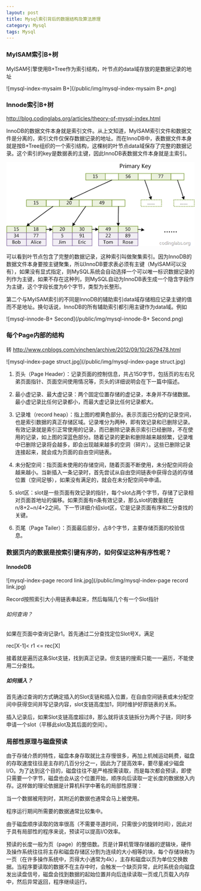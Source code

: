 ```yaml
---
layout: post
title: Mysql索引背后的数据结构及算法原理
category: Mysql
tags: Mysql
---
```


### MyISAM索引B+树
MyISAM引擎使用B+Tree作为索引结构，叶节点的data域存放的是数据记录的地址

![mysql-index-mysaim B+](/public/img/mysql-index-mysaim B+.png)


### Innode索引B+树

<http://blog.codinglabs.org/articles/theory-of-mysql-index.html>

InnoDB的数据文件本身就是索引文件。从上文知道，MyISAM索引文件和数据文件是分离的，索引文件仅保存数据记录的地址。而在InnoDB中，表数据文件本身就是按B+Tree组织的一个索引结构，这棵树的叶节点data域保存了完整的数据记录。这个索引的key是数据表的主键，因此InnoDB表数据文件本身就是主索引。

![mysql-innode-B+](/public/img/mysql-innode-B+.png)

可以看到叶节点包含了完整的数据记录，这种索引叫做聚集索引。因为InnoDB的数据文件本身要按主键聚集，所以InnoDB要求表必须有主键（MyISAM可以没有），如果没有显式指定，则MySQL系统会自动选择一个可以唯一标识数据记录的列作为主键，如果不存在这种列，则MySQL自动为InnoDB表生成一个隐含字段作为主键，这个字段长度为6个字节，类型为长整形。


第二个与MyISAM索引的不同是InnoDB的辅助索引data域存储相应记录主键的值而不是地址。换句话说，InnoDB的所有辅助索引都引用主键作为data域。例如

![mysql-innode-B+ Second](/public/img/mysql-innode-B+ Second.png)





### 每个Page内部的结构

转 <http://www.cnblogs.com/vinchen/archive/2012/09/10/2679478.html>


![mysql-index-page struct.jpg](/public/img/mysql-index-page struct.jpg)

1. 页头（Page Header）：记录页面的控制信息，共占150字节，包括页的左右兄弟页面指针、页面空间使用情况等，页头的详细说明会在下一篇中描述。

2. 最小虚记录、最大虚记录：两个固定位置存储的虚记录，本身并不存储数据。最小虚记录比任何记录都小，而最大虚记录比任何记录都大。

3. 记录堆（record heap）：指上图的橙黄色部分。表示页面已分配的记录空间，也是索引数据的真正存储区域。记录堆分为两种，即有效记录和已删除记录。有效记录就是索引正常使用的记录，而已删除记录表示索引已经删除，不在使用的记录，如上图的深蓝色部分。随着记录的更新和删除越来越频繁，记录堆中已删除记录将会越多，即会出现越来越多的空洞（碎片）。这些已删除记录连接起来，就会成为页面的自由空间链表。

4. 未分配空间：指页面未使用的存储空间，随着页面不断使用，未分配空间将会越来越小。当新插入一条记录时，首先尝试从自由空间链表中获得合适的存储位置（空间足够），如果没有满足的，就会在未分配空间中申请。

5. slot区：slot是一些页面有效记录的指针，每个slot占两个字节，存储了记录相对页面首地址的偏移。如果页面有n条有效记录，那么slot的数量就在n/8+2~n/4+2之间。下一节详细介绍slot区，它是记录页面有序和二分查找的关键。

6. 页尾（Page Tailer）：页面最后部分，占8个字节，主要存储页面的校验信息。

### 数据页内的数据是按索引键有序的，如何保证这种有序性呢？

#### InnodeDB
![mysql-index-page record link.jpg](/public/img/mysql-index-page record link.jpg)

Record按照索引大小用链表串起来，然后每隔几个有一个Slot指针

###### 如何查询？

如果在页面中查询记录r1。首先通过二分查找定位Slot号X，满足

rec[X-1]< r1 <= rec[X]

接着就是遍历这条Slot支链，找到真正记录。但支链的搜索只能一一遍历，不能使用二分查找。

##### 如何插入？

首先通过查询的方式确定插入的Slot支链和插入位置，在自由空间链表或未分配空间中获得空间并写记录内容，slot支链高度加1，同时维护好原链表的关系。

插入记录后，如果Slot支链高度超过8，那么就将该支链拆分为两个子链，同时多申请一个slot（平移此slot及其后面的空间）。





### 局部性原理与磁盘预读

由于存储介质的特性，磁盘本身存取就比主存慢很多，再加上机械运动耗费，磁盘的存取速度往往是主存的几百分分之一，因此为了提高效率，要尽量减少磁盘I/O。为了达到这个目的，磁盘往往不是严格按需读取，而是每次都会预读，即使只需要一个字节，磁盘也会从这个位置开始，顺序向后读取一定长度的数据放入内存。这样做的理论依据是计算机科学中著名的局部性原理：

当一个数据被用到时，其附近的数据也通常会马上被使用。

程序运行期间所需要的数据通常比较集中。

由于磁盘顺序读取的效率很高（不需要寻道时间，只需很少的旋转时间），因此对于具有局部性的程序来说，预读可以提高I/O效率。

预读的长度一般为页（page）的整倍数。页是计算机管理存储器的逻辑块，硬件及操作系统往往将主存和磁盘存储区分割为连续的大小相等的块，每个存储块称为一页（在许多操作系统中，页得大小通常为4k），主存和磁盘以页为单位交换数据。当程序要读取的数据不在主存中时，会触发一个缺页异常，此时系统会向磁盘发出读盘信号，磁盘会找到数据的起始位置并向后连续读取一页或几页载入内存中，然后异常返回，程序继续运行。
